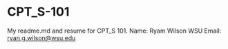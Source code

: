 # CPT_S-101
My readme.md and resume for CPT_S 101.
Name: Ryam Wilson
WSU Email: ryan.g.wilson@wsu.edu
